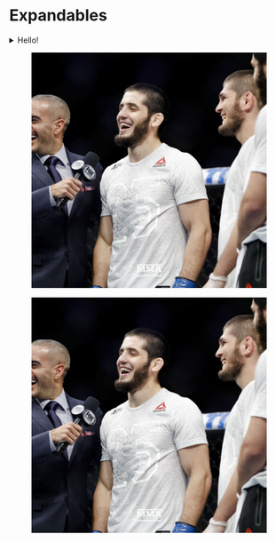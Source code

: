 # Expandables

<details>

<summary>Hello!</summary>

not possible to include hints!



bye

hi



## Welcome&#x20;



</details>

<figure><img src=".gitbook/assets/056_Kajan_Johnson_x_Islam_Makhachev (1).jpeg" alt=""><figcaption></figcaption></figure>

<figure><img src=".gitbook/assets/056_Kajan_Johnson_x_Islam_Makhachev copy.jpeg" alt=""><figcaption></figcaption></figure>
